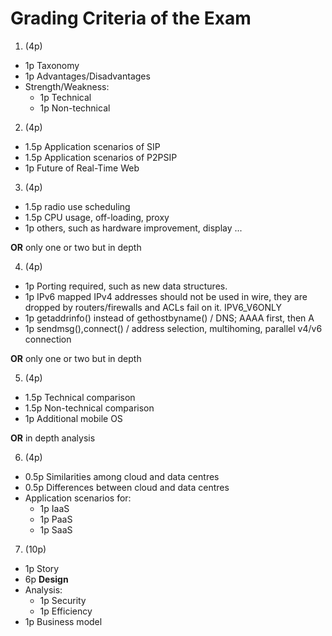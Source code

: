 Grading Criteria of the Exam
=====

1. (4p)
  - 1p Taxonomy
  - 1p Advantages/Disadvantages
  - Strength/Weakness:
     - 1p Technical
     - 1p Non-technical

2. (4p)
  - 1.5p Application scenarios of SIP
  - 1.5p Application scenarios of P2PSIP
  - 1p Future of Real-Time Web

3. (4p)
  - 1.5p radio use scheduling
  - 1.5p CPU usage, off-loading, proxy
  - 1p others, such as hardware improvement, display ...

  **OR** only one or two but in depth

4. (4p)
  - 1p Porting required, such as new data structures.
  - 1p IPv6 mapped IPv4 addresses should not be used in wire,
    they are dropped by routers/firewalls and ACLs fail on it.
    IPV6_V6ONLY
  - 1p getaddrinfo() instead of gethostbyname() / DNS; AAAA first, then A
  - 1p sendmsg(),connect() / address selection, multihoming, parallel v4/v6 connection

  **OR** only one or two but in depth

5. (4p)
  - 1.5p Technical comparison
  - 1.5p Non-technical comparison
  - 1p  Additional mobile OS

  **OR** in depth analysis

6. (4p)
  - 0.5p Similarities among cloud and data centres
  - 0.5p Differences between cloud and data centres
  - Application scenarios for:
     - 1p IaaS
     - 1p PaaS
     - 1p SaaS

7. (10p)
  - 1p Story
  - 6p **Design**
  - Analysis:
     - 1p Security
     - 1p Efficiency
  - 1p Business model

